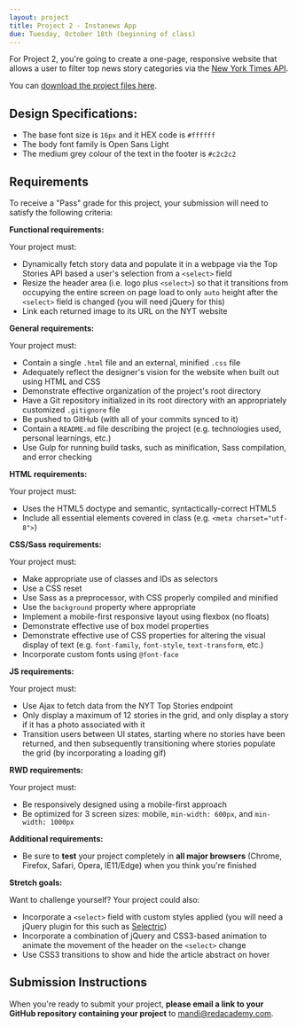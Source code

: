 ```yaml
---
layout: project
title: Project 2 - Instanews App
due: Tuesday, October 18th (beginning of class)
---
```


For Project 2, you're going to create a one-page, responsive website that allows a user to filter top news story categories via the [New York Times API](http://developer.nytimes.com/docs/top_stories_api/).

You can [download the project files here](https://s3-us-west-2.amazonaws.com/red-wdp/project-files/project-02.zip).

## Design Specifications:

- The base font size is `16px` and it HEX code is `#ffffff`
- The body font family is Open Sans Light
- The medium grey colour of the text in the footer is `#c2c2c2`

## Requirements

To receive a "Pass" grade for this project, your submission will need to satisfy the following criteria:

**Functional requirements:**

Your project must:

- Dynamically fetch story data and populate it in a webpage via the Top Stories API based a user's selection from a `<select>` field
- Resize the header area (i.e. logo plus `<select>`) so that it transitions from occupying the entire screen on page load to only `auto` height after the `<select>` field is changed (you will need jQuery for this)
- Link each returned image to its URL on the NYT website

**General requirements:**

Your project must:

- Contain a single `.html` file and an external, minified `.css` file
- Adequately reflect the designer's vision for the website when built out using HTML and CSS
- Demonstrate effective organization of the project's root directory
- Have a Git repository initialized in its root directory with an appropriately customized `.gitignore` file
- Be pushed to GitHub (with all of your commits synced to it)
- Contain a `README.md` file describing the project (e.g. technologies used, personal learnings, etc.)
- Use Gulp for running build tasks, such as minification, Sass compilation, and error checking

**HTML requirements:**

Your project must:

- Uses the HTML5 doctype and semantic, syntactically-correct HTML5
- Include all essential elements covered in class (e.g. `<meta charset="utf-8">`)

**CSS/Sass requirements:**

Your project must:

- Make appropriate use of classes and IDs as selectors
- Use a CSS reset
- Use Sass as a preprocessor, with CSS properly compiled and minified
- Use the `background` property where appropriate
- Implement a mobile-first responsive layout using flexbox (no floats)
- Demonstrate effective use of box model properties
- Demonstrate effective use of CSS properties for altering the visual display of text (e.g. `font-family`, `font-style`, `text-transform`, etc.)
- Incorporate custom fonts using `@font-face`

**JS requirements:**

Your project must:

- Use Ajax to fetch data from the NYT Top Stories endpoint
- Only display a maximum of 12 stories in the grid, and only display a story if it has a photo associated with it
- Transition users between UI states, starting where no stories have been returned, and then subsequently transitioning where stories populate the grid (by incorporating a loading gif)

**RWD requirements:**

Your project must:

- Be responsively designed using a mobile-first approach
- Be optimized for 3 screen sizes: mobile, `min-width: 600px`, and `min-width: 1000px`

**Additional requirements:**

- Be sure to **test** your project completely in **all major browsers** (Chrome, Firefox, Safari, Opera, IE11/Edge) when you think you're finished

**Stretch goals:**

Want to challenge yourself? Your project could also:

- Incorporate a `<select>` field with custom styles applied (you will need a jQuery plugin for this such as [Selectric](http://selectric.js.org/))
- Incorporate a combination of jQuery and CSS3-based animation to animate the movement of the header on the `<select>` change 
- Use CSS3 transitions to show and hide the article abstract on hover

## Submission Instructions

When you're ready to submit your project, **please email a link to your GitHub repository containing your project** to [mandi@redacademy.com](mailto:mandi@redacademy.com).
